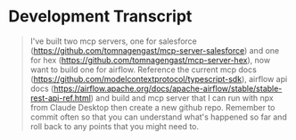 # Development Transcript


> I've built two mcp servers, one for salesforce (https://github.com/tomnagengast/mcp-server-salesforce) and one for hex (https://github.com/tomnagengast/mcp-server-hex), now want to build
  one for airflow. Reference the current mcp docs (https://github.com/modelcontextprotocol/typescript-sdk), airflow api docs
  (https://airflow.apache.org/docs/apache-airflow/stable/stable-rest-api-ref.html) and build and mcp server that I can run with npx from Claude Desktop then create a new github repo. Remember
   to commit often so that you can understand what's happened so far and roll back to any points that you might need to.
